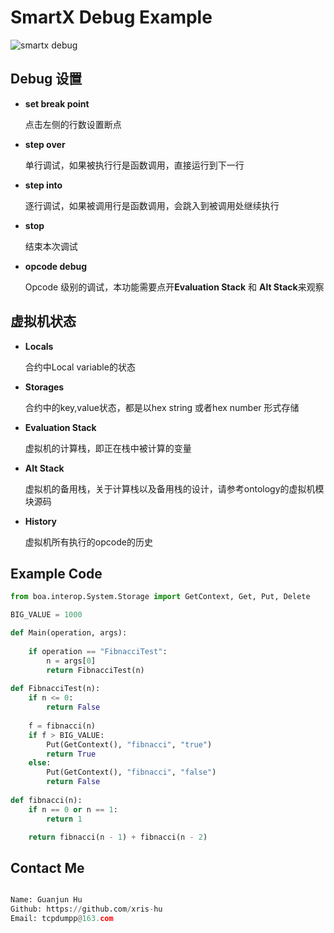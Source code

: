 # SmartX Debug Example

![smartx debug](../images/debug.png)

## Debug 设置
- **set break point**

  点击左侧的行数设置断点

- **step over** 

  单行调试，如果被执行行是函数调用，直接运行到下一行

- **step into** 

  逐行调试，如果被调用行是函数调用，会跳入到被调用处继续执行

- **stop** 

  结束本次调试
  
- **opcode debug** 

  Opcode 级别的调试，本功能需要点开**Evaluation Stack** 和 **Alt Stack**来观察


## 虚拟机状态

- **Locals**

  合约中Local variable的状态

- **Storages**

  合约中的key,value状态，都是以hex string 或者hex number 形式存储

- **Evaluation Stack**

  虚拟机的计算栈，即正在栈中被计算的变量
  
- **Alt Stack**

  虚拟机的备用栈，关于计算栈以及备用栈的设计，请参考ontology的虚拟机模块源码

- **History**

  虚拟机所有执行的opcode的历史

## Example Code

```python
from boa.interop.System.Storage import GetContext, Get, Put, Delete

BIG_VALUE = 1000

def Main(operation, args):
  
    if operation == "FibnacciTest":
        n = args[0]
        return FibnacciTest(n)   
           
def FibnacciTest(n):
    if n <= 0:
        return False
        
    f = fibnacci(n)
    if f > BIG_VALUE:
        Put(GetContext(), "fibnacci", "true")
        return True
    else:
        Put(GetContext(), "fibnacci", "false")
        return False
    
def fibnacci(n):
    if n == 0 or n == 1:
        return 1

    return fibnacci(n - 1) + fibnacci(n - 2)
```
## Contact Me
```python

Name: Guanjun Hu 
Github: https://github.com/xris-hu
Email: tcpdumpp@163.com
```
